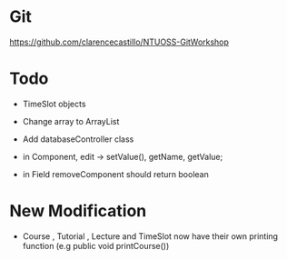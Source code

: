 # Git

https://github.com/clarencecastillo/NTUOSS-GitWorkshop

# Todo

- TimeSlot objects

- Change array to ArrayList

- Add databaseController class

- in Component, edit -> setValue(), getName, getValue;

- in Field removeComponent should return boolean

# New Modification
- Course , Tutorial , Lecture and TimeSlot now have their own printing function
(e.g public void printCourse())
